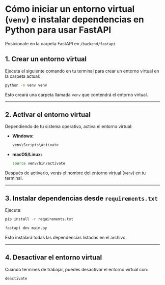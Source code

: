 # Cómo iniciar un entorno virtual (`venv`) e instalar dependencias en Python para usar FastAPI


Posicionate en la carpeta FastAPI en `/backend/fastapi`

## 1. Crear un entorno virtual
Ejecuta el siguiente comando en tu terminal para crear un entorno virtual en la carpeta actual:

```bash
python -m venv venv
```

Esto creará una carpeta llamada `venv` que contendrá el entorno virtual.

---

## 2. Activar el entorno virtual
Dependiendo de tu sistema operativo, activa el entorno virtual:

- **Windows:**
  ```bash
  venv\Scripts\activate
  ```

- **macOS/Linux:**
  ```bash
  source venv/bin/activate
  ```

Después de activarlo, verás el nombre del entorno virtual (`venv`) en tu terminal.

---

## 3. Instalar dependencias desde `requirements.txt`
Ejecuta:

```bash
pip install -r requirements.txt

fastapi dev main.py
```

Esto instalará todas las dependencias listadas en el archivo.

---

## 4. Desactivar el entorno virtual
Cuando termines de trabajar, puedes desactivar el entorno virtual con:

```bash
deactivate
```


